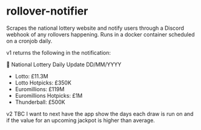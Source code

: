 # rollover-notifier
Scrapes the national lottery website and notify users through a Discord webhook of any rollovers happening. Runs in a docker container scheduled on a cronjob daily.

v1 returns the following in the notification:

🎰 National Lottery Daily Update DD/MM/YYYY
- Lotto: £11.3M
- Lotto Hotpicks: £350K
- Euromillions: £119M
- Euromillions Hotpicks: £1M
- Thunderball: £500K

v2 TBC
I want to next have the app show the days each draw is run on and if the value for an upcoming jackpot is higher than average.
